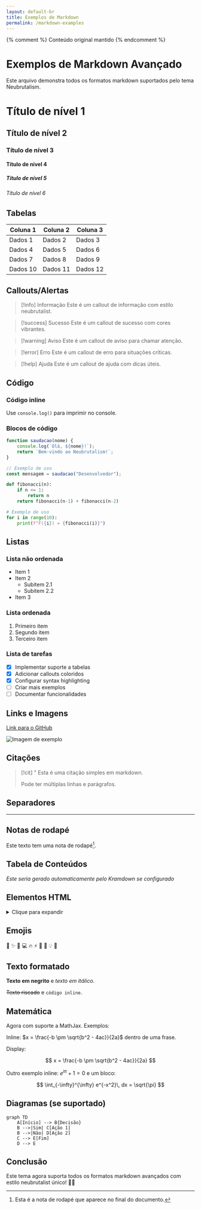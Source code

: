 ```yaml
---
layout: default-br
title: Exemplos de Markdown
permalink: /markdown-examples
---
```


{% comment %} Conteúdo original mantido {% endcomment %}
# Exemplos de Markdown Avançado

Este arquivo demonstra todos os formatos markdown suportados pelo tema Neubrutalism.

# Título de nível 1
## Título de nível 2
### Título de nível 3
#### Título de nível 4
##### Título de nível 5
###### Título de nível 6

## Tabelas

| Coluna 1 | Coluna 2 | Coluna 3 |
|----------|----------|----------|
| Dados 1   | Dados 2   | Dados 3   |
| Dados 4   | Dados 5   | Dados 6   |
| Dados 7   | Dados 8   | Dados 9   |
| Dados 10   | Dados 11   | Dados 12   |

## Callouts/Alertas

> [!info] Informação
> Este é um callout de informação com estilo neubrutalist.

> [!success] Sucesso
> Este é um callout de sucesso com cores vibrantes.

> [!warning] Aviso
> Este é um callout de aviso para chamar atenção.

> [!error] Erro
> Este é um callout de erro para situações críticas.

> [!help] Ajuda
> Este é um callout de ajuda com dicas úteis.

## Código

### Código inline
Use `console.log()` para imprimir no console.

### Blocos de código

```javascript
function saudacao(nome) {
    console.log(`Olá, ${nome}!`);
    return `Bem-vindo ao Neubrutalism!`;
}

// Exemplo de uso
const mensagem = saudacao("Desenvolvedor");
```

```python
def fibonacci(n):
    if n <= 1:
        return n
    return fibonacci(n-1) + fibonacci(n-2)

# Exemplo de uso
for i in range(10):
    print(f"F({i}) = {fibonacci(i)}")
```

## Listas

### Lista não ordenada
- Item 1
- Item 2
  - Subitem 2.1
  - Subitem 2.2
- Item 3

### Lista ordenada
1. Primeiro item
2. Segundo item
3. Terceiro item

### Lista de tarefas
- [x] Implementar suporte a tabelas
- [x] Adicionar callouts coloridos
- [x] Configurar syntax highlighting
- [ ] Criar mais exemplos
- [ ] Documentar funcionalidades

## Links e Imagens

[Link para o GitHub](https://github.com)

![Imagem de exemplo](https://via.placeholder.com/400x200/0b27ff/ffffff?text=Neubrutalism)

## Citações
> [!cit] "
> Esta é uma citação simples em markdown.
>
> Pode ter múltiplas linhas e parágrafos.

## Separadores

---

## Notas de rodapé

Este texto tem uma nota de rodapé[^1].

[^1]: Esta é a nota de rodapé que aparece no final do documento.

## Tabela de Conteúdos

*Este seria gerado automaticamente pelo Kramdown se configurado*

## Elementos HTML

<details>
<summary>Clique para expandir</summary>

Conteúdo oculto que pode ser revelado clicando no título.

</details>

## Emojis

🎨 ✨ 🚀 💻 🔥 ⚡️ 🎯 📱 💡 🎪

## Texto formatado

**Texto em negrito** e *texto em itálico*.

~~Texto riscado~~ e `código inline`.

## Matemática

Agora com suporte a MathJax. Exemplos:

Inline: $x = \frac{-b \pm \sqrt{b^2 - 4ac}}{2a}$ dentro de uma frase.

Display:

$$
x = \frac{-b \pm \sqrt{b^2 - 4ac}}{2a}
$$

Outro exemplo inline: $e^{i\pi} + 1 = 0$ e um bloco:

$$
\int_{-\infty}^{\infty} e^{-x^2}\, dx = \sqrt{\pi}
$$

## Diagramas (se suportado)

```mermaid
graph TD
    A[Início] --> B{Decisão}
    B -->|Sim| C[Ação 1]
    B -->|Não| D[Ação 2]
    C --> E[Fim]
    D --> E
```

## Conclusão

Este tema agora suporta todos os formatos markdown avançados com estilo neubrutalist único! 🎨✨
